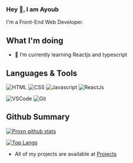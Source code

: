 ### Hey 👋, I am Ayoub  

I'm a Front-End Web Developer.

## What I'm doing 
- 🌱 I’m currently learning Reactjs and typescript 

## Languages & Tools
![HTML](https://img.shields.io/badge/html%20-%23E34F26.svg?&style=for-the-badge&logo=html5&logoColor=white)
![CSS](https://img.shields.io/badge/css%20-%231572B6.svg?&style=for-the-badge&logo=css3&logoColor=white)
![Javascript](https://img.shields.io/badge/-Javascript-ffb400?style=for-the-badge&logo=javascript&logoColor=ffff3f)
![ReactJs](https://img.shields.io/badge/-React-blue?style=for-the-badge&logo=react)

![VSCode](https://img.shields.io/badge/-vscode-00a8e8?style=for-the-badge&logo=visual-studio-code)
![Git](https://img.shields.io/badge/git%20-%23F05033.svg?&style=for-the-badge&logo=git&logoColor=white)

## Github Summary

[![Proxn github stats](https://github-readme-stats.vercel.app/api?username=proxn&show_icons=true&theme=radical)](https://github.com/proxn)


[![Top Langs](https://github-readme-stats.anuraghazra1.vercel.app/api/top-langs/?username=proxn&layout=compact&theme=radical)](https://github.com/proxn)



- All of my projects are available at [Projects](https://ayoubkanoun.com/)

